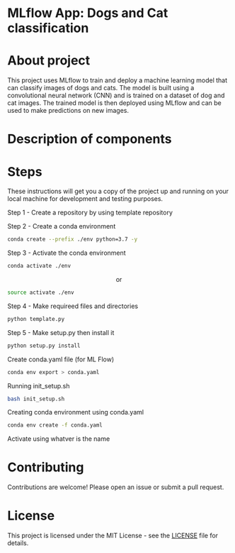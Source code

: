 # MLflow App: Dogs and Cat classification

# About project
This project uses MLflow to train and deploy a machine learning model that can classify images of dogs and cats. The model is built using a convolutional neural network (CNN) and is trained on a dataset of dog and cat images. The trained model is then deployed using MLflow and can be used to make predictions on new images.


# Description of components

# Steps
These instructions will get you a copy of the project up and running on your local machine for development and testing purposes.


Step 1 - Create a repository by using template repository

Step 2 - Create a conda environment
```bash
conda create --prefix ./env python=3.7 -y
```

Step 3 - Activate the conda environment
```bash
conda activate ./env
```
<p align="center">or</p>

```bash
source activate ./env
```

Step 4 - Make requireed files and directories
```bash
python template.py
```

Step 5 - Make setup.py then install it
```bash
python setup.py install
```

Create conda.yaml file (for ML Flow)
```bash
conda env export > conda.yaml
```


Running init_setup.sh
```bash
bash init_setup.sh
```


Creating conda environment using conda.yaml
```bash
conda env create -f conda.yaml
```
Activate using whatver is the name


# Contributing
Contributions are welcome! Please open an issue or submit a pull request.

# License
This project is licensed under the MIT License - see the [LICENSE](LICENSE) file for details.